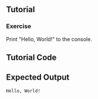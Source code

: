 Tutorial
--------

### Exercise

Print "Hello, World!" to the console.

Tutorial Code
-------------


Expected Output
---------------

	Hello, World!
